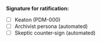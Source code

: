 **Signature for ratification:**

* [ ] Keaton (PDM-000)
* [ ] Archivist persona (automated)
* [ ] Skeptic counter‑sign (automated)